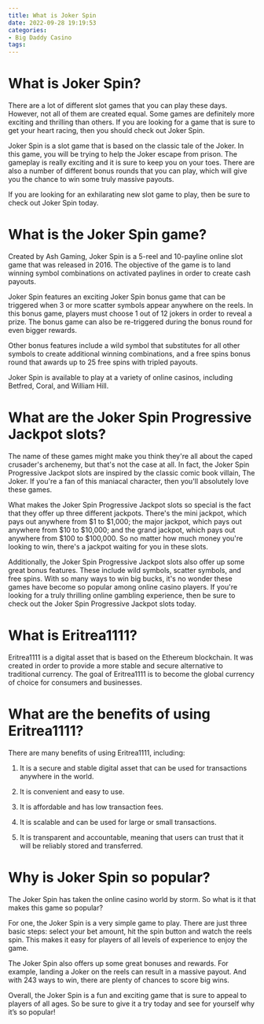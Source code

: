 ```yaml
---
title: What is Joker Spin
date: 2022-09-28 19:19:53
categories:
- Big Daddy Casino
tags:
---
```



#  What is Joker Spin?

There are a lot of different slot games that you can play these days. However, not all of them are created equal. Some games are definitely more exciting and thrilling than others. If you are looking for a game that is sure to get your heart racing, then you should check out Joker Spin.

Joker Spin is a slot game that is based on the classic tale of the Joker. In this game, you will be trying to help the Joker escape from prison. The gameplay is really exciting and it is sure to keep you on your toes. There are also a number of different bonus rounds that you can play, which will give you the chance to win some truly massive payouts.

If you are looking for an exhilarating new slot game to play, then be sure to check out Joker Spin today.

#  What is the Joker Spin game?

Created by Ash Gaming, Joker Spin is a 5-reel and 10-payline online slot game that was released in 2016. The objective of the game is to land winning symbol combinations on activated paylines in order to create cash payouts.

Joker Spin features an exciting Joker Spin bonus game that can be triggered when 3 or more scatter symbols appear anywhere on the reels. In this bonus game, players must choose 1 out of 12 jokers in order to reveal a prize. The bonus game can also be re-triggered during the bonus round for even bigger rewards.

Other bonus features include a wild symbol that substitutes for all other symbols to create additional winning combinations, and a free spins bonus round that awards up to 25 free spins with tripled payouts.

Joker Spin is available to play at a variety of online casinos, including Betfred, Coral, and William Hill.

#  What are the Joker Spin Progressive Jackpot slots?

The name of these games might make you think they're all about the caped crusader's archenemy, but that's not the case at all. In fact, the Joker Spin Progressive Jackpot slots are inspired by the classic comic book villain, The Joker. If you're a fan of this maniacal character, then you'll absolutely love these games.

What makes the Joker Spin Progressive Jackpot slots so special is the fact that they offer up three different jackpots. There's the mini jackpot, which pays out anywhere from $1 to $1,000; the major jackpot, which pays out anywhere from $10 to $10,000; and the grand jackpot, which pays out anywhere from $100 to $100,000. So no matter how much money you're looking to win, there's a jackpot waiting for you in these slots.

Additionally, the Joker Spin Progressive Jackpot slots also offer up some great bonus features. These include wild symbols, scatter symbols, and free spins. With so many ways to win big bucks, it's no wonder these games have become so popular among online casino players. If you're looking for a truly thrilling online gambling experience, then be sure to check out the Joker Spin Progressive Jackpot slots today.

#  What is Eritrea1111?

Eritrea1111 is a digital asset that is based on the Ethereum blockchain. It was created in order to provide a more stable and secure alternative to traditional currency. The goal of Eritrea1111 is to become the global currency of choice for consumers and businesses.

# What are the benefits of using Eritrea1111?

There are many benefits of using Eritrea1111, including:

1. It is a secure and stable digital asset that can be used for transactions anywhere in the world.

2. It is convenient and easy to use.

3. It is affordable and has low transaction fees.

4. It is scalable and can be used for large or small transactions.

5. It is transparent and accountable, meaning that users can trust that it will be reliably stored and transferred.

#  Why is Joker Spin so popular?

The Joker Spin has taken the online casino world by storm. So what is it that makes this game so popular?

For one, the Joker Spin is a very simple game to play. There are just three basic steps: select your bet amount, hit the spin button and watch the reels spin. This makes it easy for players of all levels of experience to enjoy the game.

The Joker Spin also offers up some great bonuses and rewards. For example, landing a Joker on the reels can result in a massive payout. And with 243 ways to win, there are plenty of chances to score big wins.

Overall, the Joker Spin is a fun and exciting game that is sure to appeal to players of all ages. So be sure to give it a try today and see for yourself why it’s so popular!